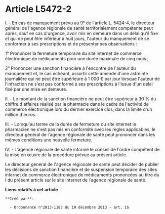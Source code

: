 # Article L5472-2

I. - En cas de manquement prévu au 9° de l'article L. 5424-4, le directeur général de l'agence régionale de santé
territorialement compétente peut après, sauf en cas d'urgence, avoir mis en demeure dans un délai qu'il fixe et qui ne peut
être inférieur à huit jours, l'auteur du manquement de se conformer à ses prescriptions et de présenter ses observations : 

1° Prononcer la fermeture temporaire du site internet de commerce électronique de médicaments pour une durée maximale de cinq
mois ; 

2° Prononcer une sanction financière à l'encontre de l'auteur du manquement et, le cas échéant, assortir cette amende d'une
astreinte journalière qui ne peut être supérieure à 1 000 € par jour lorsque l'auteur de l'infraction ne s'est pas conformé à
ses prescriptions à l'issue d'un délai fixé par une mise en demeure. 

II. - Le montant de la sanction financière ne peut être supérieur à 30 % du chiffre d'affaires réalisé par la pharmacie dans
le cadre de l'activité de commerce électronique lors du dernier exercice clos, dans la limite d'un million d'euros. 

III. - Lorsqu'au terme de la durée de fermeture du site internet le pharmacien ne s'est pas mis en conformité avec les règles
applicables, le directeur général de l'agence régionale de santé peut prononcer dans les mêmes conditions une nouvelle
fermeture. 

IV. - L'agence régionale de santé informe le conseil de l'ordre compétent de la mise en œuvre de la procédure prévue au
présent article. 

Le directeur général de l'agence régionale de santé peut décider de publier les décisions de sanction financière et de
suspension temporaire des sites internet de commerce électronique de médicaments prononcées au titre du I du présent article
sur le site internet de l'agence régionale de santé.

**Liens relatifs à cet article**

	**Créé par**:

	  - Ordonnance n°2013-1183 du 19 décembre 2013 - art. 16

